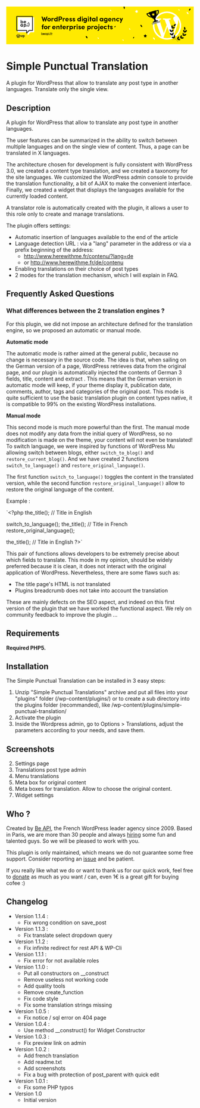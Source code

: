 <a href="https://beapi.fr">![Be API Github Banner](.github/banner-github.png)</a>

# Simple Punctual Translation

A plugin for WordPress that allow to translate any post type in another languages. Translate only the single view.

## Description

A plugin for WordPress that allow to translate any post type in another languages.

The user features can be summarized in the ability to switch between multiple languages and on the single view of content. Thus, a page can be translated in X languages.

The architecture chosen for development is fully consistent with WordPress 3.0, we created a content type translation, and we created a taxonomy for the site languages.
We customized the WordPress admin console to provide the translation functionality, a bit of AJAX to make the convenient interface. Finally, we created a widget that displays the languages available for the currently loaded content.

A translator role is automatically created with the plugin, it allows a user to this role only to create and manage translations.

The plugin offers settings:

* Automatic insertion of languages available to the end of the article
* Language detection URL : via a "lang" parameter in the address or via a prefix beginning of the address:
    * http://www.herewithme.fr/contenu/?lang=de
    * or http://www.herewithme.fr/de/contenu
* Enabling translations on their choice of post types
* 2 modes for the translation mechanism, which I will explain in FAQ.

## Frequently Asked Questions

### What differences between the 2 translation engines ?

For this plugin, we did not impose an architecture defined for the translation engine, so we proposed an automatic or manual mode.

**Automatic mode**

The automatic mode is rather aimed at the general public, because no change is necessary in the source code. The idea is that, when sailing on the German version of a page, WordPress retrieves data from the original page, and our plugin is automatically injected the contents of German 3 fields, title, content and extract .
This means that the German version in automatic mode will keep, if your theme display it, publication date, comments, author, tags and categories of the original post.
This mode is quite sufficient to use the basic translation plugin on content types native, it is compatible to 99% on the existing WordPress installations.

**Manual mode**

This second mode is much more powerful than the first. The manual mode does not modify any data from the initial query of WordPress, so no modification is made on the theme, your content will not even be translated! To switch language, we were inspired by functions of WordPress Mu allowing switch between blogs, either `switch_to_blog()` and `restore_current_blog()`.
And we have created 2 functions `switch_to_language()` and `restore_original_language()`.

The first function `switch_to_language()` toggles the content in the translated version, while the second function `restore_original_language()` allow to restore the original language of the content.

Example :

`<?php
the_title(); // Title in English

switch_to_language();
the_title(); // Title in French
restore_original_language();

the_title(); // Title in English
?>`

This pair of functions allows developers to be extremely precise about which fields to translate. This mode in my opinion, should be widely preferred because it is clean, it does not interact with the original application of WordPress. Nevertheless, there are some flaws such as:

* The title page's HTML is not translated
* Plugins breadcrumb does not take into account the translation

These are mainly defects on the SEO aspect, and indeed on this first version of the plugin that we have worked the functional aspect. We rely on community feedback to improve the plugin ...

## Requirements

**Required PHP5.**

## Installation

The Simple Punctual Translation can be installed in 3 easy steps:

1. Unzip "Simple Punctual Translations" archive and put all files into your "plugins" folder (/wp-content/plugins/) or to create a sub directory into the plugins folder (recommanded), like /wp-content/plugins/simple-punctual-translation/
2. Activate the plugin
3. Inside the Wordpress admin, go to Options > Translations, adjust the parameters according to your needs, and save them.

## Screenshots

2. Settings page
3. Translations post type admin
4. Menu translations
5. Meta box for original content
6. Meta boxes for translation. Allow to choose the original content.
7. Widget settings

## Who ?

Created by [Be API](https://beapi.fr), the French WordPress leader agency since 2009. Based in Paris, we are more than 30 people and always [hiring](https://beapi.workable.com) some fun and talented guys. So we will be pleased to work with you.

This plugin is only maintained, which means we do not guarantee some free support. Consider reporting an [issue](#issues--features-request--proposal) and be patient.

If you really like what we do or want to thank us for our quick work, feel free to [donate](https://www.paypal.me/BeAPI) as much as you want / can, even 1€ is a great gift for buying cofee :)


## Changelog

* Version 1.1.4 :
  * Fix wrong condition on save_post
* Version 1.1.3 :
  * Fix translate select dropdown query
* Version 1.1.2 :
  * Fix infinite redirect for rest API & WP-Cli
* Version 1.1.1 :
  * Fix error for not available roles
* Version 1.1.0 :
  * Put all constructors on __construct
  * Remove useless not working code
  * Add quality tools
  * Remove create_function
  * Fix code style
  * Fix some translation strings missing
* Version 1.0.5 :
  * Fix notice / sql error on 404 page
* Version 1.0.4 :
  * Use method __construct() for Widget Constructor
* Version 1.0.3 :
  * Fix preview link on admin
* Version 1.0.2 :
  * Add french translation
  * Add readme.txt
  * Add screenshots
  * Fix a bug with protection of post_parent with quick edit
* Version 1.0.1 :
  * Fix some PHP typos
* Version 1.0
  * Initial version
  